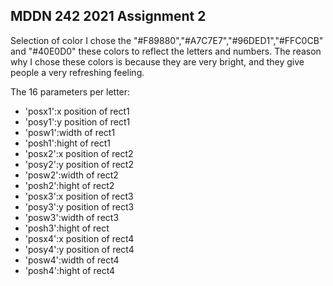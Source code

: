 ## MDDN 242 2021 Assignment 2

Selection of color
I chose the "#F89880","#A7C7E7","#96DED1","#FFC0CB" and "#40E0D0" these colors to reflect the letters and numbers. The reason why I chose these colors is because they are very bright, and they give people a very refreshing feeling.


The 16 parameters per letter:
  * 'posx1':x position of rect1
  * 'posy1':y position of rect1
  * 'posw1':width of rect1
  * 'posh1':hight of rect1
  * 'posx2':x position of rect2
  * 'posy2':y position of rect2
  * 'posw2':width of rect2
  * 'posh2':hight of rect2
  * 'posx3':x position of rect3
  * 'posy3':y position of rect3
  * 'posw3':width of rect3
  * 'posh3':hight of rect
  * 'posx4':x position of rect4
  * 'posy4':y position of rect4
  * 'posw4':width of rect4
  * 'posh4':hight of rect4
